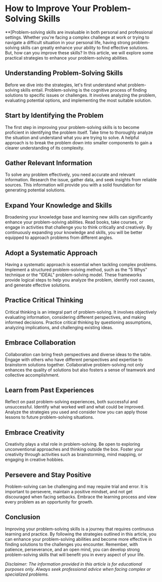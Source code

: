 # How to Improve Your Problem-Solving Skills



**[Problem-solving skills are invaluable in both personal and professional settings. Whether you're facing a complex challenge at work or trying to navigate a difficult situation in your personal life, having strong problem-solving skills can greatly enhance your ability to find effective solutions. But, how can you improve these skills? In this article, we will explore some practical strategies to enhance your problem-solving abilities.

## Understanding Problem-Solving Skills

Before we dive into the strategies, let's first understand what problem-solving skills entail. Problem-solving is the cognitive process of finding solutions to specific issues or challenges. It involves analyzing the problem, evaluating potential options, and implementing the most suitable solution.

## Start by Identifying the Problem

The first step in improving your problem-solving skills is to become proficient in identifying the problem itself. Take time to thoroughly analyze the situation and understand what you are trying to solve. A helpful approach is to break the problem down into smaller components to gain a clearer understanding of its complexity.

## Gather Relevant Information

To solve any problem effectively, you need accurate and relevant information. Research the issue, gather data, and seek insights from reliable sources. This information will provide you with a solid foundation for generating potential solutions.

## Expand Your Knowledge and Skills

Broadening your knowledge base and learning new skills can significantly enhance your problem-solving abilities. Read books, take courses, or engage in activities that challenge you to think critically and creatively. By continuously expanding your knowledge and skills, you will be better equipped to approach problems from different angles.

## Adopt a Systematic Approach

Having a systematic approach is essential when tackling complex problems. Implement a structured problem-solving method, such as the "5 Whys" technique or the "IDEAL" problem-solving model. These frameworks provide logical steps to help you analyze the problem, identify root causes, and generate effective solutions.

## Practice Critical Thinking

Critical thinking is an integral part of problem-solving. It involves objectively evaluating information, considering different perspectives, and making informed decisions. Practice critical thinking by questioning assumptions, analyzing implications, and challenging existing ideas.

## Embrace Collaboration

Collaboration can bring fresh perspectives and diverse ideas to the table. Engage with others who have different perspectives and expertise to brainstorm solutions together. Collaborative problem-solving not only enhances the quality of solutions but also fosters a sense of teamwork and collective accomplishment.

## Learn from Past Experiences

Reflect on past problem-solving experiences, both successful and unsuccessful. Identify what worked well and what could be improved. Analyze the strategies you used and consider how you can apply those lessons to future problem-solving situations.

## Embrace Creativity

Creativity plays a vital role in problem-solving. Be open to exploring unconventional approaches and thinking outside the box. Foster your creativity through activities such as brainstorming, mind mapping, or engaging in creative hobbies.

## Persevere and Stay Positive

Problem-solving can be challenging and may require trial and error. It is important to persevere, maintain a positive mindset, and not get discouraged when facing setbacks. Embrace the learning process and view every problem as an opportunity for growth.

## Conclusion

Improving your problem-solving skills is a journey that requires continuous learning and practice. By following the strategies outlined in this article, you can enhance your problem-solving abilities and become more effective in finding solutions to the challenges you encounter. Remember, with patience, perseverance, and an open mind, you can develop strong problem-solving skills that will benefit you in every aspect of your life.

*Disclaimer: The information provided in this article is for educational purposes only. Always seek professional advice when facing complex or specialized problems.*